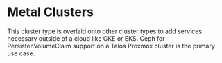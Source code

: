 # Metal Clusters

This cluster type is overlaid onto other cluster types to add services necessary outside of a cloud like GKE or EKS.  Ceph for PersistenVolumeClaim support on a Talos Proxmox cluster is the primary use case.
